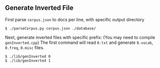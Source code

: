 ## Generate Inverted File

First parse `corpus.json` to docs per line, with specific output directory
```
$ ./parseCorpus.py corpus.json ./database/
```

Next, generate inverted files with specific prefix:
(You may need to compile `genInverted.cpp`)
The first command will read `0.txt` and generate `0.vocab`, `0.freq`, `0.misc` files.
```
$ ./lib/genInverted 0
$ ./lib/genInverted 1
```
